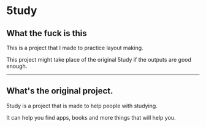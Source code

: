 # 5tudy
<h2>What the fuck is this</h2>
<p>This is a project that I made to practice layout making.</p>
<p>This project might take place of the original 5tudy if the outputs are good enough.</p>
<hr>
<h2>What's the original project.</h2>
<p>5tudy is a project that is made to help people with studying.</p>
<p>It can help you find apps, books and more things that will help you.</p>
